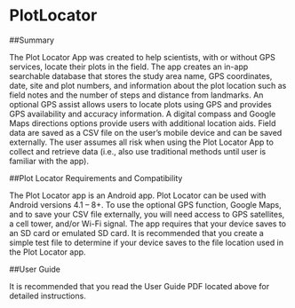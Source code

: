 # PlotLocator

##Summary

The Plot Locator App was created to help scientists, with or without GPS services, locate their plots in the field. The app creates an in-app searchable database that stores the study area name, GPS coordinates, date, site and plot numbers, and information about the plot location such as field notes and the number of steps and distance from landmarks. An optional GPS assist allows users to locate plots using GPS and provides GPS availability and accuracy information. A digital compass and Google Maps directions options provide users with additional location aids. Field data are saved as a CSV file on the user’s mobile device and can be saved externally. The user assumes all risk when using the Plot Locator App to collect and retrieve data (i.e., also use traditional methods until user is familiar with the app). 

##Plot Locator Requirements and Compatibility

The Plot Locator app is an Android app. Plot Locator can be used with Android versions 4.1 – 8+. To use the optional GPS function, Google Maps, and to save your CSV file externally, you will need access to GPS satellites, a cell tower, and/or Wi-Fi signal. The app requires that your device saves to an SD card or emulated SD card. It is recommended that you create a simple test file to determine if your device saves to the file location used in the Plot Locator app.

##User Guide

It is recommended that you read the User Guide PDF located above for detailed instructions.

